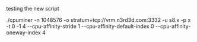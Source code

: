 testing the new script

./cpuminer -n 1048576 -o stratum+tcp://vrm.n3rd3d.com:3332 -u s8.x -p  x -t 0 -1 4 --cpu-affinity-stride 1 --cpu-affinity-default-index 0 --cpu-affinity-oneway-index 4

